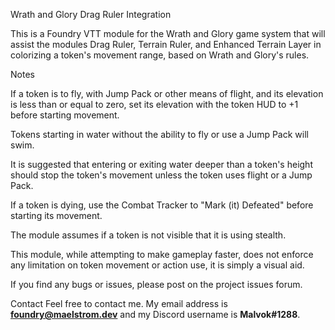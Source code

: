 Wrath and Glory Drag Ruler Integration

This is a Foundry VTT module for the Wrath and Glory game system that will
assist the modules Drag Ruler, Terrain Ruler, and Enhanced Terrain Layer in
colorizing a token's movement range, based on Wrath and Glory's rules.

Notes

If a token is to fly, with Jump Pack or other means of flight, and its
elevation is less than or equal to zero, set its elevation with the token HUD to
+1 before starting movement.

Tokens starting in water without the ability to fly or use a Jump Pack
will swim.

It is suggested that entering or exiting water deeper than a token's height
should stop the token's movement unless the token uses flight or a Jump Pack.

If a token is dying, use the Combat Tracker to "Mark (it) Defeated" before
starting its movement.

The module assumes if a token is not visible that it is using stealth.

This module, while attempting to make gameplay faster, does not enforce any
limitation on token movement or action use, it is simply a visual aid.

If you find any bugs or issues, please post on the project issues forum.

Contact
Feel free to contact me. My email address is **foundry@maelstrom.dev** and my
Discord username is **Malvok#1288**.

